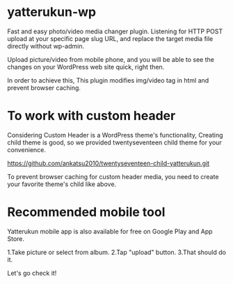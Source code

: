 # yatterukun-wp
Fast and easy photo/video media changer plugin.
Listening for HTTP POST upload at your specific page slug URL, 
and replace the target media file directly without wp-admin.

Upload picture/video from mobile phone, and you will be able to see the changes 
on your WordPress web site quick, right then.

In order to achieve this, This plugin modifies img/video tag in html
and prevent browser caching.

# To work with custom header

Considering Custom Header is a WordPress theme's functionality,
Creating child theme is good, so we provided twentyseventeen child theme
for your convenience.

https://github.com/ankatsu2010/twentyseventeen-child-yatterukun.git

To prevent browser caching for custom header media, you need to create
your favorite theme's child like above.

# Recommended mobile tool

Yatterukun mobile app is also available for free on Google Play and App Store.

1.Take picture or select from album.
2.Tap "upload" button.
3.That should do it.

Let's go check it!
